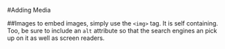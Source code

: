 #Adding Media

##Images
to embed images, simply use the `<img>` tag. It is self containing. Too, be sure to include an `alt` attribute so that the search engines an pick up on it as well as screen readers.
